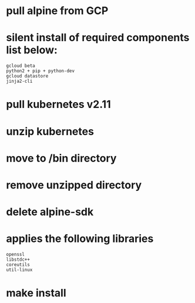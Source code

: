 ﻿# pull alpine from GCP
# silent install of required components list below:
	gcloud beta 
	python2 + pip + python-dev
	gcloud datastore
	jinja2-cli

# pull kubernetes v2.11
# unzip kubernetes 
# move to /bin directory
# remove unzipped directory
# delete alpine-sdk 
# applies the following libraries
	openssl
	libstdc++
	coreutils
	util-linux
# make install 
